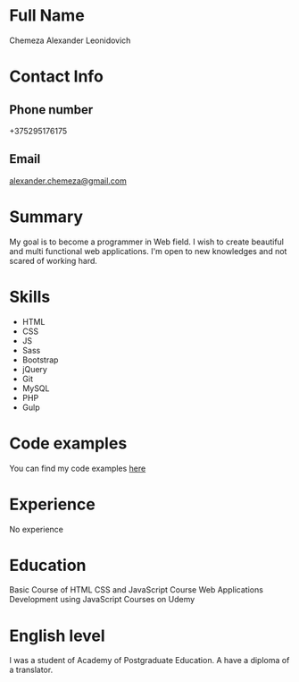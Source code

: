 # Full Name
Chemeza Alexander Leonidovich
# Contact Info
## Phone number
+375295176175
## Email
alexander.chemeza@gmail.com
# Summary
My goal is to become a programmer in Web field. I wish to create beautiful and multi functional web applications. I'm open to new knowledges and not scared of working hard.
# Skills
* HTML
* CSS
* JS
* Sass
* Bootstrap
* jQuery
* Git
* MySQL
* PHP
* Gulp
# Code examples
You can find my code examples [here](https://codepen.io/dashboard?type=VIEW&opts_itemType=PEN&opts_searchTerm=null&opts_order=RELEVANCE&opts_depth=EVERYTHING&opts_showForks=true&opts_filter=all&opts_orderBy=ID&opts_orderDirection=0&opts_tag=null&displayType=GRID&previewType=IFRAME&activeType=PEN)
# Experience
No experience
# Education
Basic Course of HTML CSS and JavaScript
Course Web Applications Development using JavaScript
Courses on Udemy
# English level
I was a student of Academy of Postgraduate Education. A have a diploma of a translator.
